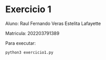 # Exercicio 1

Aluno: Raul Fernando Veras Estelita Lafayette

Matricula: 202203791389

Para executar:

`python3 exercicio1.py`
